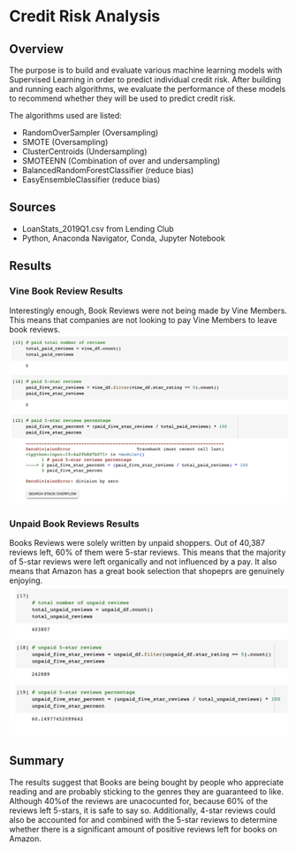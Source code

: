 # Credit Risk Analysis

## Overview
The purpose is to build and evaluate various machine learning models with Supervised Learning in order to predict individual credit risk. After building and running each algorithms, we evaluate the performance of these models to recommend whether they will be used to predict credit risk.

The algorithms used are listed:
- RandomOverSampler (Oversampling)
- SMOTE (Oversampling)
- ClusterCentroids (Undersampling)
- SMOTEENN (Combination of over and undersampling)
- BalancedRandomForestClassifier (reduce bias)
- EasyEnsembleClassifier (reduce bias)

## Sources
- LoanStats_2019Q1.csv from Lending Club
- Python, Anaconda Navigator, Conda, Jupyter Notebook

## Results

### Vine Book Review Results
Interestingly enough, Book Reviews were not being made by Vine Members. This means that companies are not looking to pay Vine Members to leave book reviews. 
<br>
<img src="https://github.com/italiacardenas/Amazon_Vine_Analysis/blob/5408c4ab8ef5cdb0886cf6f9231c4f7600f2e12b/Module16_Challenge/Screenshots/paid_reviews.png"> 


### Unpaid Book Reviews Results
Books Reviews were solely written by unpaid shoppers. Out of 40,387 reviews left, 60% of them were 5-star reviews. This means that the majority of 5-star reviews were left organically and not influenced by a pay. It also means that Amazon has a great book selection that shopeprs are genuinely enjoying.
<br>
<img src="https://github.com/italiacardenas/Amazon_Vine_Analysis/blob/5408c4ab8ef5cdb0886cf6f9231c4f7600f2e12b/Module16_Challenge/Screenshots/unpaid_reviews.png"> 


## Summary
The results suggest that Books are being bought by people who appreciate reading and are probably sticking to the genres they are guaranteed to like. Although 40%of the reviews are unacocunted for, because 60% of the reviews left 5-stars, it is safe to say so. Additionally, 4-star reviews could also be accounted for and combined with the 5-star reviews to determine whether there is a significant amount of positive reviews left for books on Amazon.
